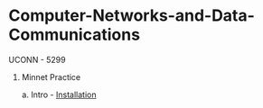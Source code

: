 # Computer-Networks-and-Data-Communications

UCONN - 5299

1. Minnet Practice

   a. Intro - [Installation](./MininetPractice/Intro.md)
